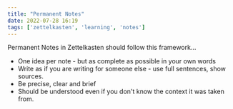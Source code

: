 ```yaml
---
title: "Permanent Notes" 
date: 2022-07-28 16:19
tags: ['zettelkasten', 'learning', 'notes']
---
```


Permanent Notes in Zettelkasten should follow this framework...

- One idea per note - but as complete as possible in your own words
- Write as if you are writing for someone else - use full sentences, show sources.
- Be precise, clear and brief
- Should be understood even if you don't know the context it was taken from.
